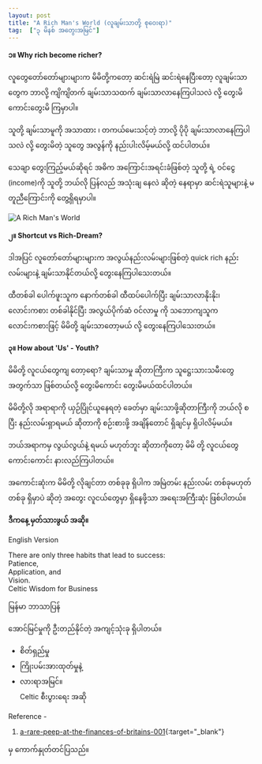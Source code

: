 ```yaml
---
layout: post
title: "A Rich Man's World (လူချမ်းသာတို့ စုဝေးရာ)"
tag:  ["၃ မိနစ် အတွေးအမြင်"]
---
```


**၁။ Why rich become richer?**


လူတွေတော်တော်များများက မိမိတို့ကတော့ ဆင်းရဲမြဲ ဆင်းရဲနေပြီးတော့ လူချမ်းသာတွေက ဘာလို့ ကျိကျိတက် ချမ်းသာသထက် ချမ်းသာလာနေကြပါသလဲ လို့ တွေးမိကောင်းတွေးမိ ကြမှာပါ။

သူတို့ ချမ်းသာမူကို အသာထား ၊ တကယ်မေးသင့်တဲ့ ဘာလို့ ပိုပို ချမ်းသာလာနေကြပါသလဲ လို့ တွေးမိတဲ့ သူတွေ အလွန်ကို နည်းပါးလိမ့်မယ်လို့ ထင်ပါတယ်။

သေချာ တွေးကြည့်မယ်ဆိုရင် အဓိက အကြောင်းအရင်းခံဖြစ်တဲ့ သူတို့ ရဲ့ ဝင်ငွေ (income)ကို သူတို့ ဘယ်လို ပြန်လည် အသုံးချ နေလဲ ဆိုတဲ့ နေရာမှာ ဆင်းရဲသူများနဲ့ မတူညီကြောင်းကို တွေ့ရှိရမှာပါ။


<!-- more -->

<img src="http://drive.google.com/uc?export=view&id=1CmIHHfULPZx8plTJtz-dRJ4rNsbq6_To" alt="A Rich Man's World">

**၂။ Shortcut vs Rich-Dream?**

ဒါအပြင် လူတော်တော်များများက အလွယ်နည်းလမ်းများဖြစ်တဲ့ quick rich နည်းလမ်းများနဲ့ ချမ်းသာနိုင်တယ်လို့ တွေးနေကြပါသေးတယ်။

ထီတစ်ခါ ပေါက်ဖူးသူက နောက်တစ်ခါ ထီထပ်ပေါက်ပြီး ချမ်းသာလာနိုးနိုး၊ လောင်းကစား တစ်ခါနိုင်ပြီး အလွယ်ပိုက်ဆံ ဝင်လာမှု ကို သဘောကျသူက လောင်းကစားဖြင့် မိမိတို့ ချမ်းသာတော့မယ် လို့ တွေးနေကြပါသေးတယ်။



**၃။ How about 'Us' - Youth?**

မိမိတို့ လူငယ်တွေကျ တော့ရော?
ချမ်းသာမှု ဆိုတာကြီးက သူဋ္ဌေးသားသမီးတွေ အတွက်သာ ဖြစ်တယ်လို့ တွေးမိကောင်း တွေးမိမယ်ထင်ပါတယ်။

မိမိတို့လို အရာရာကို ယှဉ်ပြိုင်ယူနေရတဲ့ ခေတ်မှာ ချမ်းသာဖို့ဆိုတာကြီးကို ဘယ်လို စပြီး နည်းလမ်းရှာရမယ် ဆိုတာကို စဉ်းစားဖို့ အချိန်တောင် ရှိချင်မှ ရှိပါလိမ့်မယ်။

ဘယ်အရာကမှ လွယ်လွယ်နဲ့ ရမယ် မဟုတ်ဘူး ဆိုတာကိုတော့ မိမိ တို့ လူငယ်တွေ ကောင်းကောင်း နားလည်ကြပါတယ်။

အကောင်းဆုံးက မိမိတို့ လိုချင်တာ တစ်ခုခု ရှိပါက အမြဲတမ်း နည်းလမ်း တစ်ခုမဟုတ် တစ်ခု ရှိမှာပဲ ဆိုတဲ့ အတွေး လူငယ်တွေမှာ ရှိနေဖို့သာ အရေးအကြီးဆုံး ဖြစ်ပါတယ်။



**ဒီကနေ့ မှတ်သားဖွယ် အဆို။**

English Version

There are only three habits that lead to success:<br />
Patience,<br />
Application, and<br />
Vision.<br />
Celtic Wisdom for Business

မြန်မာ ဘာသာပြန်

အောင်မြင်မှုကို ဦးတည်နိုင်တဲ့ အကျင့်သုံးခု ရှိပါတယ်။<br />
- စိတ်ရှည်မှု<br />
- ကြိုးပမ်းအားထုတ်မှုနဲ့<br />
- လားရာအမြင်။<br />
Celtic စီးပွားရေး အဆို

Reference -
1. [a-rare-peep-at-the-finances-of-britains-001](https://www.economist.com/britain/2019/06/29/a-rare-peep-at-the-finances-of-britains-001){:target="_blank"}

မှ ကောက်နှုတ်တင်ပြသည်။
